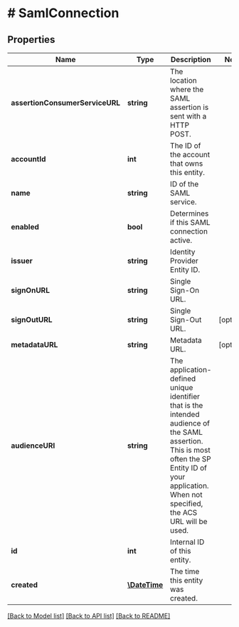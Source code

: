 # # SamlConnection

## Properties

Name | Type | Description | Notes
------------ | ------------- | ------------- | -------------
**assertionConsumerServiceURL** | **string** | The location where the SAML assertion is sent with a HTTP POST. | 
**accountId** | **int** | The ID of the account that owns this entity. | 
**name** | **string** | ID of the SAML service. | 
**enabled** | **bool** | Determines if this SAML connection active. | 
**issuer** | **string** | Identity Provider Entity ID. | 
**signOnURL** | **string** | Single Sign-On URL. | 
**signOutURL** | **string** | Single Sign-Out URL. | [optional] 
**metadataURL** | **string** | Metadata URL. | [optional] 
**audienceURI** | **string** | The application-defined unique identifier that is the intended audience of the SAML assertion. This is most often the SP Entity ID of your application. When not specified, the ACS URL will be used. | 
**id** | **int** | Internal ID of this entity. | 
**created** | [**\DateTime**](\DateTime.md) | The time this entity was created. | 

[[Back to Model list]](../../README.md#documentation-for-models) [[Back to API list]](../../README.md#documentation-for-api-endpoints) [[Back to README]](../../README.md)


